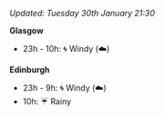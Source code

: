 *Updated: Tuesday 30th January 21:30*

**Glasgow**

* 23h - 10h: :cyclone: Windy (:cloud:)

**Edinburgh**

* 23h - 9h: :cyclone: Windy (:cloud:)
* 10h: :umbrella: Rainy
